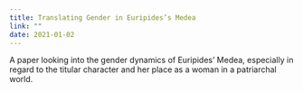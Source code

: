 ```yaml
---
title: Translating Gender in Euripides’s Medea 
link: ""
date: 2021-01-02
---
```


A paper looking into the gender dynamics of Euripides’ Medea, especially in regard to the titular character and her place as a woman in a patriarchal world. 
